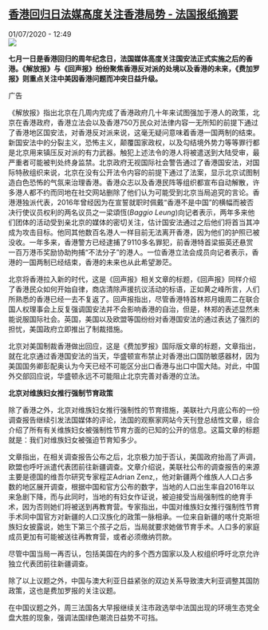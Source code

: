 <!--1593604477000-->
[香港回归日法媒高度关注香港局势 - 法国报纸摘要](http://www.rfi.fr//cn/%E4%B8%AD%E5%9B%BD/20200701-%E9%A6%99%E6%B8%AF%E5%9B%9E%E5%BD%92%E6%97%A5%E6%B3%95%E5%AA%92%E9%AB%98%E5%BA%A6%E5%85%B3%E6%B3%A8%E9%A6%99%E6%B8%AF%E5%B1%80%E5%8A%BF)
------

<div>01/07/2020 - 12:49</div><img src="https://s.rfi.fr/media/display/1e80ac62-1303-11ea-bdea-005056a99247/w:310/p:16x9/03-revue-de-presse_0.png"><p><strong>七月一日是香港回归的周年纪念日，法国媒体高度关注国安法正式实施之后的香港。《解放报》与《回声报》纷纷聚焦香港反对派的处境以及香港的未来，《费加罗报》则重点关注中美因香港问题而冲突日益升级。</strong></p><div class="t-content__body u-clearfix"><div class="m-interstitial"><div class="m-interstitial__ad"><divclass="m-block-ad "data-tms-ad-type="box"data-tms-ad-status="idle"data-tms-ad-pos="1"><div class="m-block-ad__label">广告</div><div class="m-block-ad__content"></div></div></div></div><p>《解放报》指出北京在几周内完成了香港政府几十年来试图强加于港人的政策，北京在香港政府，香港立法会以及香港750万民众对法律内容一无所知的前提下通过了香港地区国安法，对香港反对派来说，这毫无疑问意味着香港一国两制的结束。新国安法中的分裂主义，恐怖主义，颠覆国家政权，以及勾结境外势力等等罪行都是北京用来镇压反对派的有力武器。触犯上述法令的港人将被遣送到大陆受审，最严重者可能被判处终身监禁。北京政府无视国际社会警告通过了香港国安法，对国际特赦组织来说，北京在没有公开法令内容的前提下通过了法案，显示北京试图制造白色恐怖的气氛来治理香港。香港众志以及香港民阵等组织都宣布自动解散，许多港人都不约而同地在社交网站删除了他们认为可能受到北京当局追究的言论。香港港独派代表，2016年曾经因为在宣誓就职时佩戴“香港不是中国”的横幅而被否决行使议员权利的两名议员之一梁頌恆(<em>Baggio Leung</em>)向记者表示，两年多来他们团体的活动受到亲北京的媒体的密切关注，估计国安法通过之后他们将首当其冲成为攻击目标。他同其他数百名港人一样目前无法离开香港，因为他们的护照已被没收。一年多来，香港警方已经逮捕了9110多名罪犯，前香港特首梁振英还悬赏一百万港币奖励协助拘捕“不法分子”的港人。一位香港立法会成员向记者表示，香港的一国两制已经结束，香港的未来也从此希望渺茫。</p><p>北京将香港拉入新的时代，这是《回声报》相关文章的标题，《回声报》同样介绍了香港民众如何开始自律，商店清除声援抗议活动的标语，正如黄之峰所言，人们所熟悉的香港已经一去不复返了。回声报指出，尽管香港特首林郑月娥周二在联合国人权理事会上反复强调国安法并不会影响香港的自治，但是，林郑的表述显然未能说服国际社会。英国，美国以及欧盟等国纷纷对香港国安法的通过表达了强烈的担忧，美国政府立即推出了制裁措施。</p><p>北京对美国制裁香港做出回应，这是《费加罗报》国际版文章的标题，文章指出，就在北京通过香港国安法的当天，华盛顿宣布禁止对香港出口国防敏感器材，因为美国国务卿彭配奥认为今天已经不可能区分出口香港与出口中国大陆。对此，中国外交部回应说，华盛顿永远不可能阻止北京完善对香港的立法。</p><p><strong>北京对维族妇女推行强制节育政策</strong></p><p>除了香港之外，北京对维族妇女推行强制性的节育措施，美联社六月底公布的一份调查报告继续引发法国媒体的评论，法国的观察家网站今天刊登总结性文章，综合介绍了所有有关维族妇女被强制性节育方面的已知的公开的信息。这篇文章的标题就是：我们对维族妇女被强迫节育知多少。</p><p>文章指出，在相关调查报告公布之后，北京极力加于否认，美国政府抬高了声调，欧盟也呼吁派遣代表团前往新疆调查。文章介绍说，美联社公布的调查报告的来源主要是德国的维吾尔研究专家程芷Adrian Zenz,，他对新疆两个维族人人口占多数的地区展开调查，根据中国和官方公布的数字，当地的人口出生率自2016年以来急剧下降，而与此同时，当地的有妇女作证说，被迫接受当局强制性的绝育手术，因为否则她们将被送到再教育营。专家指出，中国对维族妇女推行强制性节育手术同中国官方对新疆的人口汉族化的政策一脉相承。一位来自新疆的喀什克斯坦族妇女披露说，她生下第三个孩子之后，当局就要求她做节育手术。人口多的家庭成员更加有可能被送往再教育营，或者必须缴纳罚款。</p><p>尽管中国当局一再否认，包括美国在内的多个西方国家以及人权组织呼吁北京允许独立代表团前往新疆调查。</p><p>除了以上议题之外，中国与澳大利亚日益紧张的双边关系导致澳大利亚调整其国防政策，这也是费加罗报的关注议题。</p><p>在中国议题之外，周三法国各大早报继续关注市政选举中法国出现的环境生态党全盘大胜的现象，强调法国绿色潮流日益势不可挡。</p><div class="o-self-promo o-self-promo--nl o-self-promo--hidden" data-selfpromo-newsletter></div><div class="o-self-promo o-self-promo--app o-self-promo--hidden" data-selfpromo-app></div></div>
